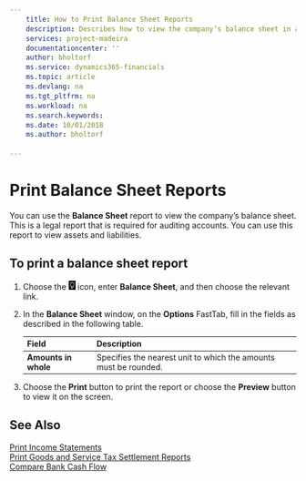 ```yaml
---
    title: How to Print Balance Sheet Reports 
    description: Describes how to view the company’s balance sheet in a report.    
    services: project-madeira 
    documentationcenter: ''
    author: bholtorf
    ms.service: dynamics365-financials
    ms.topic: article
    ms.devlang: na
    ms.tgt_pltfrm: na
    ms.workload: na
    ms.search.keywords:
    ms.date: 10/01/2018
    ms.author: bholtorf

---
```

# Print Balance Sheet Reports
You can use the **Balance Sheet** report to view the company’s balance sheet. This is a legal report that is required for auditing accounts. You can use this report to view assets and liabilities.  
  
## To print a balance sheet report    
1. Choose the ![Search for Page or Report](../../media/ui-search/search_small.png "Search for Page or Report icon") icon, enter **Balance Sheet**, and then choose the relevant link.  
2. In the **Balance Sheet** window, on the **Options** FastTab, fill in the fields as described in the following table.  
  
    |Field|Description|  
    |---------------------------------|---------------------------------------|  
    |**Amounts in whole**|Specifies the nearest unit to which the amounts must be rounded.|  
  
3. Choose the **Print** button to print the report or choose the **Preview** button to view it on the screen.  
  
## See Also  
[Print Income Statements](how-to-print-income-statements.md)   
[Print Goods and Service Tax Settlement Reports](how-to-print-goods-and-service-tax-settlement-reports.md)   
[Compare Bank Cash Flow](how-to-compare-bank-cash-flow.md)